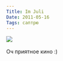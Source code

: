 ```yaml
---
Title: Im Juli
Date: 2011-05-16
Tags: саптрю
---
```


<div class="text"><img src="http://dl.dropbox.com/u/140528/site/im_juli.jpg" /><br /><br />
Оч приятное кино :)</div>
